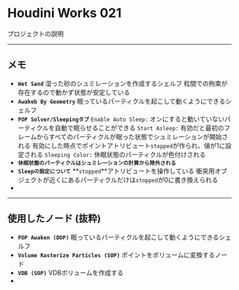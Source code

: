 # Houdini Works 021

プロジェクトの説明

------

## メモ

- **`Wet Sand`**
  湿った砂のシュミレーションを作成するシェルフ
  粒間での拘束が存在するので動かず状態が安定している
- **`Awakeb By Geometry`**
  眠っているパーティクルを起こして動くようにできるシェルフ
- **`POP Solver/Sleepingタブ`**
  `Enable Auto Sleep:`
  オンにすると動いていないパーティクルを自動で眠らせることができる
  `Start Asleep:`
  有効だと最初のフレームからすべてのパーティクルが眠った状態でシュミレーションが開始される
  有効にした時点でポイントアトリビュート`stopped`が作られ、値が1に設定される
  `Sleeping Color:`
  休眠状態のパーティクルが色付けされる
- **`休眠状態のパーティクルはシュミレーションの計算から除外される`**
- **`Sleepの設定について`**
  **`stopped`**アトリビュートを操作している
  衝突用オブジェクトが近くにあるパーティクルだけは`stopped`が0に書き換えられる
- 

------

## 使用したノード (抜粋)

- **``POP Awaken (DOP)``**
  眠っているパーティクルを起こして動くようにできるシェルフ
- **``Volume Rasterize Particles (SOP)``**
  ポイントをボリュームに変換するノード
- **``VDB (SOP)``**
  VDBボリュームを作成する
- 